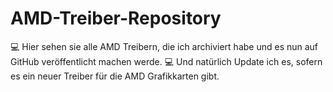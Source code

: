 # AMD-Treiber-Repository
💻 Hier sehen sie alle AMD Treibern, die ich archiviert habe und es nun auf GitHub veröffentlicht machen werde. 💻 Und natürlich Update ich es, sofern es ein neuer Treiber für die AMD Grafikkarten gibt.
